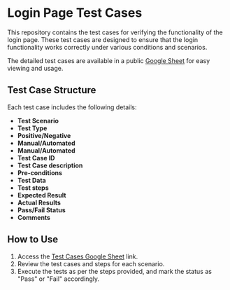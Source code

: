 # Login Page Test Cases

This repository contains the test cases for verifying the functionality of the login page. These test cases are designed to ensure that the login functionality works correctly under various conditions and scenarios.
  
The detailed test cases are available in a public [Google Sheet](https://docs.google.com/spreadsheets/d/1Q2_KBO-2biABAl-cK7Ws6-bNMYI2A5XygE4ng5FeUwE/edit?usp=sharing) for easy viewing and usage.

## Test Case Structure

Each test case includes the following details:
- **Test Scenario**
- **Test Type**
- **Positive/Negative**
- **Manual/Automated**
- **Manual/Automated**
- **Test Case ID**
- **Test Case description**
- **Pre-conditions**
- **Test Data**
- **Test steps**
- **Expected Result**
- **Actual Results**
- **Pass/Fail Status**
- **Comments**

## How to Use

1. Access the [Test Cases Google Sheet](https://docs.google.com/spreadsheets/d/1Q2_KBO-2biABAl-cK7Ws6-bNMYI2A5XygE4ng5FeUwE/edit?usp=sharing) link.
2. Review the test cases and steps for each scenario.
3. Execute the tests as per the steps provided, and mark the status as "Pass" or "Fail" accordingly.
